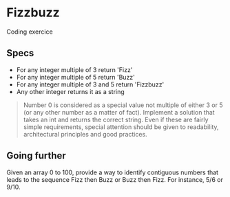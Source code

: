 # Fizzbuzz
Coding exercice
## Specs
- For any integer multiple of 3 return 'Fizz'
- For any integer multiple of 5 return 'Buzz'
- For any integer multiple of 3 and 5 return 'Fizzbuzz'
- Any other integer returns it as a string
> Number 0 is considered as a special value not multiple of either 3 or 5 (or any other number as a matter of fact).
Implement a solution that takes an int and returns the correct string.
Even if these are fairly simple requirements, special attention should be given to readability, architectural principles and good practices.
## Going further
Given an array 0 to 100, provide a way to identify contiguous numbers that leads to the sequence Fizz then Buzz or Buzz then Fizz.
For instance, 5/6 or 9/10.
